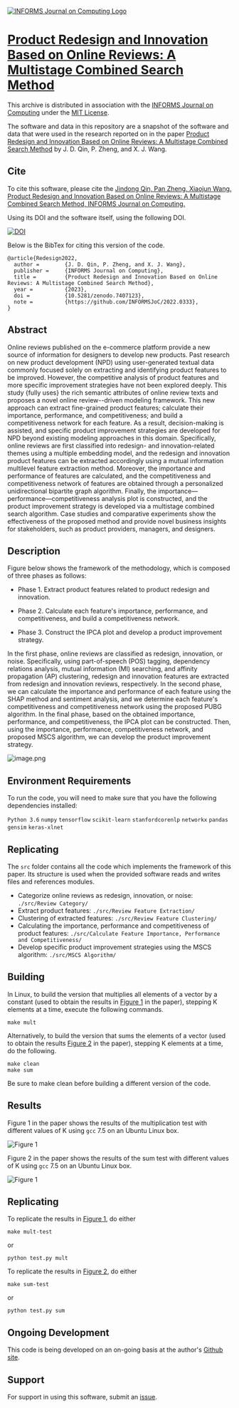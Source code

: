 [![INFORMS Journal on Computing Logo](https://INFORMSJoC.github.io/logos/INFORMS_Journal_on_Computing_Header.jpg)](https://pubsonline.informs.org/journal/ijoc)

#  [Product Redesign and Innovation Based on Online Reviews: A Multistage Combined Search Method](https://doi.org)

This archive is distributed in association with the [INFORMS Journal on
Computing](https://pubsonline.informs.org/journal/ijoc) under the [MIT License](LICENSE).

The software and data in this repository are a snapshot of the software and data
that were used in the research reported on in the paper 
[Product Redesign and Innovation Based on Online Reviews: A Multistage Combined Search Method](https://doi.org) by J. D. Qin, P. Zheng, and X. J. Wang.

## Cite

To cite this software, please cite the [Jindong Qin, Pan Zheng, Xiaojun Wang. Product Redesign and Innovation Based on Online Reviews: A Multistage Combined Search Method, INFORMS Journal on Computing.](https://doi.org)

Using its DOI and the software itself, using the following DOI.

[![DOI](https://zenodo.org/badge/574702645.svg)](https://zenodo.org/badge/latestdoi/574702645)

Below is the BibTex for citing this version of the code.

```
@article{Redesign2022,
  author =        {J. D. Qin, P. Zheng, and X. J. Wang},
  publisher =     {INFORMS Journal on Computing},
  title =         {Product Redesign and Innovation Based on Online Reviews: A Multistage Combined Search Method},
  year =          {2023},
  doi =           {10.5281/zenodo.7407123},
  note =          {https://github.com/INFORMSJoC/2022.0333},
}  
```

## Abstract

Online reviews published on the e-commerce platform provide a new source of information for designers to develop new products.
Past research on new product development (NPD) using user-generated textual data commonly focused solely on extracting and identifying product features to be improved. However, the competitive analysis of product features and more specific improvement strategies have not been explored deeply.
This study {fully uses} the rich semantic attributes of online review texts and proposes a novel online review--driven modeling framework. This new approach can extract fine-grained product features; calculate their importance, performance, and competitiveness; and build a competitiveness network for each feature. As a result, decision-making is assisted, and specific product improvement strategies are developed for NPD beyond existing modeling approaches in this domain.
	Specifically, online reviews are first classified into redesign- and innovation-related themes using a multiple embedding model, and the redesign and innovation product features can be extracted accordingly using a mutual information multilevel feature extraction method.
	Moreover, the importance and performance of features are calculated, and the competitiveness and competitiveness network of features are obtained through a personalized unidirectional bipartite graph algorithm.
	Finally, the importance—performance—competitiveness analysis plot is constructed, and the product improvement strategy is developed via a multistage combined search algorithm.
		Case studies and comparative experiments show the effectiveness of the proposed method and provide novel business insights for stakeholders, such as product providers, managers, and designers.

## Description
Figure below shows the framework of the methodology, which is composed of three phases as follows:
	
- Phase 1. Extract product features related to product redesign and innovation.

- Phase 2. Calculate each feature's importance, performance, and competitiveness, and build a competitiveness network.

- Phase 3. Construct the IPCA plot and develop a product improvement strategy.
	
In the first phase, online reviews are classified as redesign, innovation, or noise. Specifically, using part-of-speech (POS) tagging, dependency relations analysis, mutual information (MI) searching, and affinity propagation (AP) clustering, redesign and innovation features are extracted from redesign and innovation reviews, respectively.
In the second phase, we can calculate the importance and performance of each feature using the SHAP method and sentiment analysis, and we determine each feature's competitiveness and competitiveness network using the proposed PUBG algorithm.
In the final phase, based on the obtained importance, performance, and competitiveness, the IPCA plot can be constructed. Then, using the importance, performance, competitiveness network, and proposed MSCS algorithm, we can develop the product improvement strategy.

![image.png](https://s2.loli.net/2023/11/04/Y78GHEVWCjBrmoN.png)

## Environment Requirements

To run the code, you will need to make sure that you have the following dependencies installed: 

`Python 3.6` `numpy` `tensorflow` `scikit-learn` `stanfordcorenlp` `networkx` `pandas` `gensim` `keras-xlnet`

## Replicating

The `src` folder contains all the code which implements the framework of this paper. Its structure is used when the provided software reads and writes files and references modules.

- Categorize online reviews as redesign, innovation, or noise: `./src/Review Category/`
- Extract product features: `./src/Review Feature Extraction/`
- Clustering of extracted features: `./src/Review Feature Clustering/`
- Calculating the importance, performance and competitiveness of product features: `./src/Calculate Feature Importance, Performance and Competitiveness/`
- Develop specific product improvement strategies using the MSCS algorithm: `./src/MSCS Algorithm/`

## Building

In Linux, to build the version that multiplies all elements of a vector by a
constant (used to obtain the results in [Figure 1](results/mult-test.png) in the
paper), stepping K elements at a time, execute the following commands.

```
make mult
```

Alternatively, to build the version that sums the elements of a vector (used
to obtain the results [Figure 2](results/sum-test.png) in the paper), stepping K
elements at a time, do the following.

```
make clean
make sum
```

Be sure to make clean before building a different version of the code.

## Results

Figure 1 in the paper shows the results of the multiplication test with different
values of K using `gcc` 7.5 on an Ubuntu Linux box.

![Figure 1](results/mult-test.png)

Figure 2 in the paper shows the results of the sum test with different
values of K using `gcc` 7.5 on an Ubuntu Linux box.

![Figure 1](results/sum-test.png)

## Replicating

To replicate the results in [Figure 1](results/mult-test), do either

```
make mult-test
```
or
```
python test.py mult
```
To replicate the results in [Figure 2](results/sum-test), do either

```
make sum-test
```
or
```
python test.py sum
```

## Ongoing Development

This code is being developed on an on-going basis at the author's
[Github site](https://github.com/tkralphs/JoCTemplate).

## Support

For support in using this software, submit an
[issue](https://github.com/tkralphs/JoCTemplate/issues/new).
